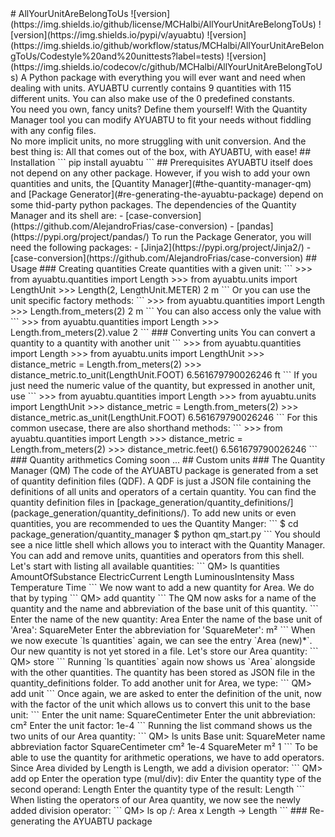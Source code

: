 <!--
This file was created automatically. Every change made in this file will be lost
when the package is built the next time.
To edit it, edit its template.
--!>
# AllYourUnitAreBelongToUs
![version](https://img.shields.io/github/license/MCHalbi/AllYourUnitAreBelongToUs)
![version](https://img.shields.io/pypi/v/ayuabtu)
![version](https://img.shields.io/github/workflow/status/MCHalbi/AllYourUnitAreBelongToUs/Codestyle%20and%20unittests?label=tests)
![version](https://img.shields.io/codecov/c/github/MCHalbi/AllYourUnitAreBelongToUs)

A Python package with everything you will ever want and need when dealing with
units.

AYUABTU currently contains 9 quantities with 115
different units. You can also make use of the 0 predefined
constants.<br />
You need you own, fancy units? Define them yourself! With the Quantity
Manager tool you can modify AYUABTU to fit your needs without fiddling with any
config files.<br />
No more implicit units, no more struggling with unit conversion.

And the best thing is: All that comes out of the box, with
AYUABTU, with ease!

## Installation
```
pip install ayuabtu
```

## Prerequisites
AYUABTU itself does not depend on any other package. However, if you wish to add
your own quantities and units, the [Quantity Manager](#the-quantity-manager-qm)
and [Package Generator](#re-generating-the-ayuabtu-package) depend on some
thid-party python packages. The dependencies of the Quantity Manager and its
shell are:

- [case-conversion](https://github.com/AlejandroFrias/case-conversion)
- [pandas](https://pypi.org/project/pandas/)

To run the Package Generator, you will need the following packages:

- [Jinja2](https://pypi.org/project/Jinja2/)
- [case-conversion](https://github.com/AlejandroFrias/case-conversion)


## Usage
### Creating quantities
Create quantities with a given unit:
```
>>> from ayuabtu.quantities import Length
>>> from ayuabtu.units import LengthUnit
>>> Length(2, LengthUnit.METER)
2 m
```
Or you can use the unit specific factory methods:
```
>>> from ayuabtu.quantities import Length
>>> Length.from_meters(2)
2 m
```
You can also access only the value with
```
>>> from ayuabtu.quantities import Length
>>> Length.from_meters(2).value
2
```

### Converting units
You can convert a quantity to a quantity with another unit
```
>>> from ayuabtu.quantities import Length
>>> from ayuabtu.units import LengthUnit
>>> distance_metric = Length.from_meters(2)
>>> distance_metric.to_unit(LengthUnit.FOOT)
6.561679790026246 ft
```
If you just need the numeric value of the quantity, but expressed in another
unit, use
```
>>> from ayuabtu.quantities import Length
>>> from ayuabtu.units import LengthUnit
>>> distance_metric = Length.from_meters(2)
>>> distance_metric.as_unit(LengthUnit.FOOT)
6.561679790026246
```
For this common usecase, there are also shorthand methods:
```
>>> from ayuabtu.quantities import Length
>>> distance_metric = Length.from_meters(2)
>>> distance_metric.feet()
6.561679790026246
```

### Quantity arithmetics
Coming soon ...


## Custom units
### The Quantity Manager (QM)
The code of the AYUABTU package is generated from a set of quantity definition
files (QDF). A QDF is just a JSON file containing the definitions of all units
and operators of a certain quantity. You can find the quantity definition files in
[package_generation/quantity_definitions/](package_generation/quantity_definitions/).
To add new units or even quantities, you are recommended to ues the Quantity
Manger:
```
$ cd package_generation/quantity_manager
$ python qm_start.py
```

You should see a nice little shell which allows you to interact with the
Quantity Manager. You can add and remove units, quantities and operators from
this shell. Let's start with listing all available quantities:
```
QM> ls quantities
AmountOfSubstance
ElectricCurrent
Length
LuminousIntensity
Mass
Temperature
Time
```

We now want to add a new quantity for Area. We do that by typing
```
QM> add quantity
```

The QM now asks for a name of the quantity and the name and abbreviation of the
base unit of this quantity.
```
Enter the name of the new quantity: Area
Enter the name of the base unit of 'Area': SquareMeter
Enter the abbreviation for 'SquareMeter': m²
```

When we now execute `ls quantities` again, we can see the entry `Area (new)*`.
Our new quantity is not yet stored in a file. Let's store our Area quantity:

```
QM> store
```

Running `ls quantities` again now shows us `Area` alongside with the other
quantities. The quantity has been stored as JSON file in the
quantity_definitions folder.

To add another unit for Area, we type:
```
QM> add unit
```

Once again, we are asked to enter the definition of the unit, now with the
factor of the unit which allows us to convert this unit to the base unit:
```
Enter the unit name: SquareCentimeter
Enter the unit abbreviation: cm²
Enter the unit factor: 1e-4
```

Running the list command shows us the two units of our Area quantity:
```
QM> ls units
Base unit: SquareMeter
             name abbreviation factor
 SquareCentimeter          cm²   1e-4
      SquareMeter           m²      1

```

To be able to use the quantity for arithmetic operations, we have to add
operators. Since Area divided by Length is Length, we add a division operator:
```
QM> add op
Enter the operation type (mul/div): div
Enter the quantity type of the second operand: Length
Enter the quantity type of the result: Length
```

When listing the operators of our Area quantity, we now see the newly added
division operator:
```
QM> ls op
/: Area x Length -> Length
```

### Re-generating the AYUABTU package
